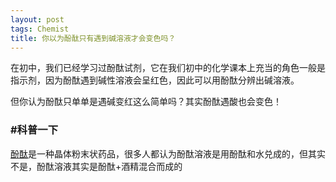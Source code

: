 ```yaml
---
layout: post
tags: Chemist
title: 你以为酚酞只有遇到碱溶液才会变色吗？
---
```

在初中，我们已经学习过酚酞试剂，它在我们初中的化学课本上充当的角色一般是指示剂，因为酚酞遇到碱性溶液会呈红色，因此可以用酚酞分辨出碱溶液。

但你认为酚酞只单单是遇碱变红这么简单吗？其实酚酞遇酸也会变色！


### #科普一下


[酚酞][1]是一种晶体粉末状药品，很多人都认为酚酞溶液是用酚酞和水兑成的，但其实不是，酚酞溶液其实是酚酞+酒精混合而成的


[1]: https://wapbaike.baidu.com/item/%E9%85%9A%E9%85%9E/1596924
